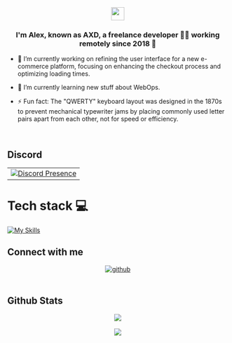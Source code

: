 <div align="center">
<img src="https://raw.githubusercontent.com/MartinHeinz/MartinHeinz/master/wave.gif" align="center" height="30" width="30" />
</div>  
  

### <div align="center">I'm Alex, known as AXD, a freelance developer 👨‍💻 working remotely since 2018 🚀</div>  
  

- 🔭 I’m currently working on refining the user interface for a new e-commerce platform, focusing on enhancing the checkout process and optimizing loading times.  
  

- 🌱 I’m currently learning new stuff about WebOps. 
  

- ⚡ Fun fact: The "QWERTY" keyboard layout was designed in the 1870s to prevent mechanical typewriter jams by placing commonly used letter pairs apart from each other, not for speed or efficiency.  
  

<br/>  

## Discord
<table align="center">
  <tr>
    <td>
		<a href="https://discord.com/users/737665453090144261" target="_blank" rel="nofollow">
			<img src="https://lanyard-profile-readme.vercel.app/api/737665453090144261?idleMessage=Doesn't%20have%20an%20active%20rich%20presence..." alt="Discord Presence" align="center">
		</a>
    </td>
  </tr>
</table>

# Tech stack 💻
[![My Skills](https://skillicons.dev/icons?i=html,css,bootstrap,tailwind,angular,vue,bots,electron,express,figma,github,js,mysql,nodejs,postgres,pr,sass,sequelize,tauri,ts,vercel,vite,vscode,postman,firebase,nestjs)](https://skillicons.dev)


## Connect with me  
<div align="center">
<a href="https://github.com/alexdhg" target="_blank">
<img src=https://img.shields.io/badge/github-%2324292e.svg?&style=for-the-badge&logo=github&logoColor=white alt=github style="margin-bottom: 5px;" />
</a>  
</div>  
  

<br/>  


## Github Stats  
<div align="center"><img src="https://github-readme-stats.vercel.app/api?username=alexdhg&show_icons=true&count_private=true&hide_border=true" align="center" /></div>  

<br/>  

<div align="center">
<img src="https://komarev.com/ghpvc/?username=alexdhg&color=7C3138&style=flat-square" align="center" />
</div>  

